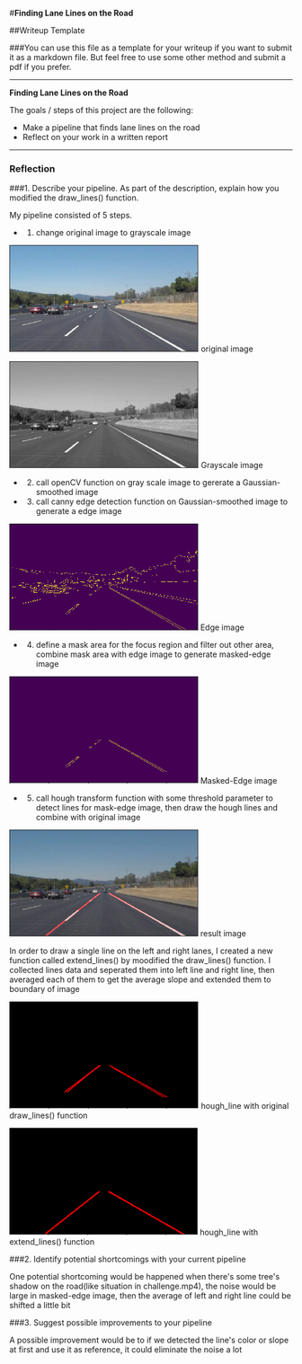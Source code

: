 #**Finding Lane Lines on the Road** 

##Writeup Template

###You can use this file as a template for your writeup if you want to submit it as a markdown file. But feel free to use some other method and submit a pdf if you prefer.

---

**Finding Lane Lines on the Road**

The goals / steps of this project are the following:
* Make a pipeline that finds lane lines on the road
* Reflect on your work in a written report


[//]: # (Image References)

[image1]: ./examples/grayscale.jpg "Grayscale"
[image1]: ./examples/grayscale.jpg "Grayscale"
[image2]: ./report/org.jpg "Org"
[image3]: ./report/grayscale.jpg "Grayscale"
[image4]: ./report/edge.jpg "Edge"
[image5]: ./report/masked_edge.jpg "Masked_edge"
[image6]: ./report/hough_line.jpg "Hough_line"
[image7]: ./report/hough_line_with_extend.jpg "Hough_line_with_extend"
[image8]: ./report/result.jpg "result"


---

### Reflection

###1. Describe your pipeline. As part of the description, explain how you modified the draw_lines() function.

My pipeline consisted of 5 steps. 
* 1. change original image to grayscale image

![alt text][image2]
original image


![alt text][image3]
Grayscale image

* 2. call openCV function on gray scale image to gererate a Gaussian-smoothed image

* 3. call canny edge detection function on Gaussian-smoothed image to generate a edge image

![alt text][image4]
Edge image

* 4. define a mask area for the focus region and filter out other area, combine mask area with edge image to generate masked-edge image

![alt text][image5]
Masked-Edge image

* 5. call hough transform function with some threshold parameter to detect lines for mask-edge image, then draw the hough lines and combine with original image

![alt text][image8]
result image

In order to draw a single line on the left and right lanes, I created a new function called extend_lines() by moodified the draw_lines() function. I collected lines data and seperated them into left line and right line, then averaged each of them to get the average slope and extended them to boundary of image

![alt text][image6]
hough_line with original draw_lines() function

![alt text][image7]
hough_line with extend_lines() function


###2. Identify potential shortcomings with your current pipeline

One potential shortcoming would be happened when there's some tree's shadow on the road(like situation in challenge.mp4), the noise would be large in masked-edge image, then the average of left and right line could be shifted a little bit


###3. Suggest possible improvements to your pipeline

A possible improvement would be to if we detected the line's color or slope at first and use it as reference, it could eliminate the noise a lot
